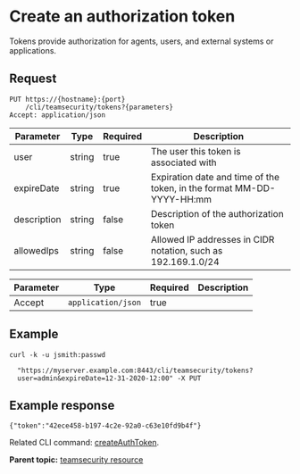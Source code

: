 # Create an authorization token

Tokens provide authorization for agents, users, and external systems or applications.

## Request

```
PUT https://{hostname}:{port}
    /cli/teamsecurity/tokens?{parameters}
Accept: application/json

```

|Parameter|Type|Required|Description|
|---------|----|--------|-----------|
|user|string|true|The user this token is associated with|
|expireDate|string|true|Expiration date and time of the token, in the format MM-DD-YYYY-HH:mm|
|description|string|false|Description of the authorization token|
|allowedIps|string|false|Allowed IP addresses in CIDR notation, such as 192.169.1.0/24|

|Parameter|Type|Required|Description|
|---------|----|--------|-----------|
|Accept|`application/json`|true| |

## Example

```
curl -k -u jsmith:passwd 
   
  "https://myserver.example.com:8443/cli/teamsecurity/tokens?
  user=admin&expireDate=12-31-2020-12:00" -X PUT
```

## Example response

```
{"token":"42ece458-b197-4c2e-92a0-c63e10fd9b4f"}
```

Related CLI command: [createAuthToken](udclient_createauthtoken.md).

**Parent topic:** [teamsecurity resource](../../com.ibm.udeploy.api.doc/topics/rest_cli_teamsecurity.md)

